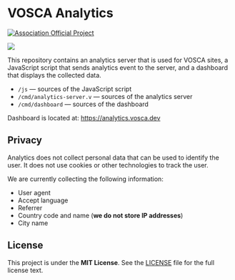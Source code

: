 # VOSCA Analytics

[![Association Official Project][AssociationOfficialBadge]][AssociationUrl]

![](https://user-images.githubusercontent.com/104449470/235490883-add141c0-4110-4bf4-a806-dbfae1dd6c36.png)

This repository contains an analytics server that is used for VOSCA sites, a JavaScript script that
sends analytics event to the server, and a dashboard that displays the collected data.

- `/js` — sources of the JavaScript script
- `/cmd/analytics-server.v` — sources of the analytics server
- `/cmd/dashboard` — sources of the dashboard

Dashboard is located at: https://analytics.vosca.dev

## Privacy

Analytics does not collect personal data that can be used to identify the user.
It does not use cookies or other technologies to track the user.

We are currently collecting the following information:

- User agent
- Accept language
- Referrer
- Country code and name (**we do not store IP addresses**)
- City name

## License

This project is under the **MIT License**. See the
[LICENSE](https://github.com/vlang-association/analytics/blob/master/LICENSE)
file for the full license text.

[AssociationOfficialBadge]: https://vosca.dev/badge.svg

[AssociationUrl]: https://vosca.dev
